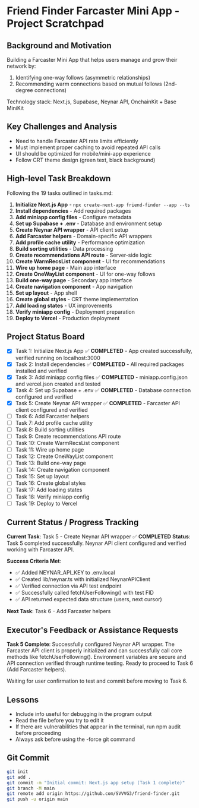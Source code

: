 # Friend Finder Farcaster Mini App - Project Scratchpad

## Background and Motivation

Building a Farcaster Mini App that helps users manage and grow their network by:
1. Identifying one-way follows (asymmetric relationships)
2. Recommending warm connections based on mutual follows (2nd-degree connections)

Technology stack: Next.js, Supabase, Neynar API, OnchainKit + Base MiniKit

## Key Challenges and Analysis

- Need to handle Farcaster API rate limits efficiently
- Must implement proper caching to avoid repeated API calls
- UI should be optimized for mobile/mini-app experience
- Follow CRT theme design (green text, black background)

## High-level Task Breakdown

Following the 19 tasks outlined in tasks.md:

1. **Initialize Next.js App** - `npx create-next-app friend-finder --app --ts`
2. **Install dependencies** - Add required packages
3. **Add miniapp config files** - Configure metadata
4. **Set up Supabase + .env** - Database and environment setup
5. **Create Neynar API wrapper** - API client setup
6. **Add Farcaster helpers** - Domain-specific API wrappers
7. **Add profile cache utility** - Performance optimization
8. **Build sorting utilities** - Data processing
9. **Create recommendations API route** - Server-side logic
10. **Create WarmRecsList component** - UI for recommendations
11. **Wire up home page** - Main app interface
12. **Create OneWayList component** - UI for one-way follows
13. **Build one-way page** - Secondary app interface
14. **Create navigation component** - App navigation
15. **Set up layout** - App shell
16. **Create global styles** - CRT theme implementation
17. **Add loading states** - UX improvements
18. **Verify miniapp config** - Deployment preparation
19. **Deploy to Vercel** - Production deployment

## Project Status Board

- [x] Task 1: Initialize Next.js App ✅ **COMPLETED** - App created successfully, verified running on localhost:3000
- [x] Task 2: Install dependencies ✅ **COMPLETED** - All required packages installed and verified
- [x] Task 3: Add miniapp config files ✅ **COMPLETED** - miniapp.config.json and vercel.json created and tested
- [x] Task 4: Set up Supabase + .env ✅ **COMPLETED** - Database connection configured and verified
- [x] Task 5: Create Neynar API wrapper ✅ **COMPLETED** - Farcaster API client configured and verified
- [ ] Task 6: Add Farcaster helpers
- [ ] Task 7: Add profile cache utility
- [ ] Task 8: Build sorting utilities
- [ ] Task 9: Create recommendations API route
- [ ] Task 10: Create WarmRecsList component
- [ ] Task 11: Wire up home page
- [ ] Task 12: Create OneWayList component
- [ ] Task 13: Build one-way page
- [ ] Task 14: Create navigation component
- [ ] Task 15: Set up layout
- [ ] Task 16: Create global styles
- [ ] Task 17: Add loading states
- [ ] Task 18: Verify miniapp config
- [ ] Task 19: Deploy to Vercel

## Current Status / Progress Tracking

**Current Task**: Task 5 - Create Neynar API wrapper ✅ **COMPLETED**
**Status**: Task 5 completed successfully. Neynar API client configured and verified working with Farcaster API.

**Success Criteria Met**: 
- ✅ Added NEYNAR_API_KEY to .env.local
- ✅ Created lib/neynar.ts with initialized NeynarAPIClient
- ✅ Verified connection via API test endpoint
- ✅ Successfully called fetchUserFollowing() with test FID
- ✅ API returned expected data structure (users, next cursor)

**Next Task**: Task 6 - Add Farcaster helpers

## Executor's Feedback or Assistance Requests

**Task 5 Complete**: Successfully configured Neynar API wrapper. The Farcaster API client is properly initialized and can successfully call core methods like fetchUserFollowing(). Environment variables are secure and API connection verified through runtime testing. Ready to proceed to Task 6 (Add Farcaster helpers).

Waiting for user confirmation to test and commit before moving to Task 6.

## Lessons

- Include info useful for debugging in the program output
- Read the file before you try to edit it
- If there are vulnerabilities that appear in the terminal, run npm audit before proceeding
- Always ask before using the -force git command

## Git Commit

```bash
git init
git add .
git commit -m "Initial commit: Next.js app setup (Task 1 complete)"
git branch -M main
git remote add origin https://github.com/SVVVG3/friend-finder.git
git push -u origin main
``` 
